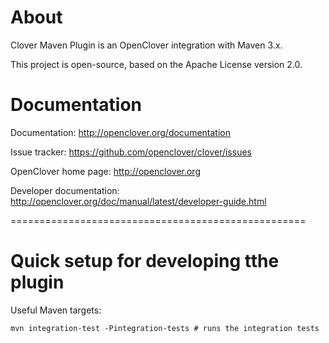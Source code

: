 # About #

Clover Maven Plugin is an OpenClover integration with Maven 3.x.

This project is open-source, based on the Apache License version 2.0.

# Documentation #

Documentation: http://openclover.org/documentation

Issue tracker: https://github.com/openclover/clover/issues

OpenClover home page: http://openclover.org

Developer documentation: http://openclover.org/doc/manual/latest/developer-guide.html

===================================================

# Quick setup for developing tthe plugin

Useful Maven targets:

```
mvn integration-test -Pintegration-tests # runs the integration tests
```